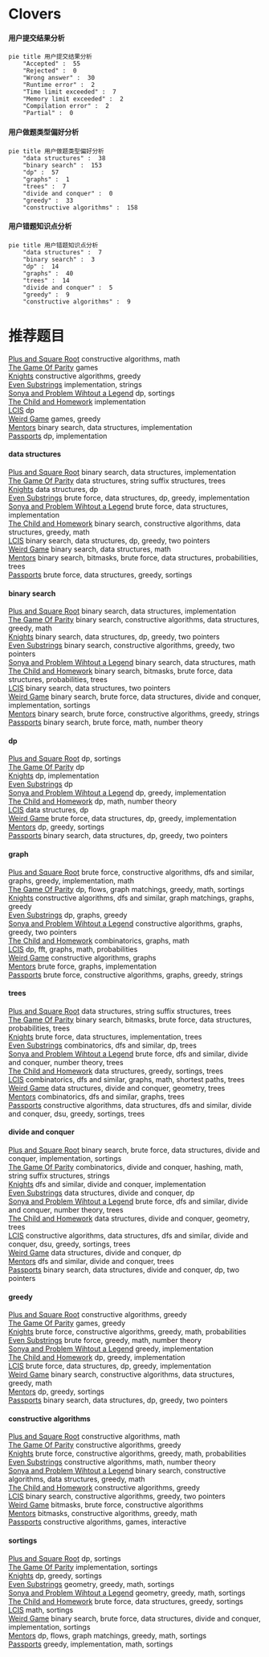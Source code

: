 # Clovers
<!-- tabs:start -->
#### **用户提交结果分析**

```mermaid
pie title 用户提交结果分析
    "Accepted" :  55
    "Rejected" :  0
    "Wrong answer" :  30
    "Runtime error" :  2
    "Time limit exceeded" :  7
    "Memory limit exceeded" :  2
    "Compilation error" :  2
    "Partial" :  0
```
#### **用户做题类型偏好分析**

```mermaid
pie title 用户做题类型偏好分析
    "data structures" :  38
    "binary search" :  153
    "dp" :  57
    "graphs" :  1
    "trees" :  7
    "divide and conquer" :  0
    "greedy" :  33
    "constructive algorithms" :  158
```
#### **用户错题知识点分析**

```mermaid
pie title 用户错题知识点分析
    "data structures" :  7
    "binary search" :  3
    "dp" :  14
    "graphs" :  40
    "trees" :  14
    "divide and conquer" :  5
    "greedy" :  9
    "constructive algorithms" :  9
```
<!-- tabs:end -->
# 推荐题目
[Plus and Square Root](http://codeforces.com/problemset/problem/715/A)		constructive algorithms,
                        math		  
[The Game Of Parity](http://codeforces.com/problemset/problem/549/C)		games		  
[Knights](https://codeforces.com/contest/1068/problem/F)		constructive algorithms,
                        greedy		  
[Even Substrings](http://codeforces.com/problemset/problem/1139/A)		implementation,
                        strings		  
[Sonya and Problem Wihtout a Legend](https://codeforces.com/contest/714/problem/E)		dp,
                        sortings		  
[The Child and Homework](http://codeforces.com/problemset/problem/437/A)		implementation		  
[LCIS](http://codeforces.com/problemset/problem/10/D)		dp		  
[Weird Game](https://codeforces.com/contest/299/problem/C)		games,
                        greedy		  
[Mentors](https://codeforces.com/contest/1298/problem/E)		binary search,
                        data structures,
                        implementation		  
[Passports](http://codeforces.com/problemset/problem/1012/F)		dp,
                        implementation		  
<!-- tabs:start -->
#### **data structures**
[Plus and Square Root](https://codeforces.com/contest/1298/problem/E)		binary search,
                        data structures,
                        implementation		  
[The Game Of Parity](https://codeforces.com/contest/1483/problem/F)		data structures,
                        string suffix structures,
                        trees		  
[Knights](http://codeforces.com/problemset/problem/1296/E2)		data structures,
                        dp		  
[Even Substrings](http://codeforces.com/problemset/problem/1491/C)		brute force,
                        data structures,
                        dp,
                        greedy,
                        implementation		  
[Sonya and Problem Wihtout a Legend](https://codeforces.com/contest/1291/problem/C)		brute force,
                        data structures,
                        implementation		  
[The Child and Homework](http://codeforces.com/problemset/problem/1392/F)		binary search,
                        constructive algorithms,
                        data structures,
                        greedy,
                        math		  
[LCIS](http://codeforces.com/problemset/problem/1492/C)		binary search,
                        data structures,
                        dp,
                        greedy,
                        two pointers		  
[Weird Game](http://codeforces.com/problemset/problem/1490/G)		binary search,
                        data structures,
                        math		  
[Mentors](http://codeforces.com/problemset/problem/1479/D)		binary search,
                        bitmasks,
                        brute force,
                        data structures,
                        probabilities,
                        trees		  
[Passports](http://codeforces.com/problemset/problem/1497/A)		brute force,
                        data structures,
                        greedy,
                        sortings		  
#### **binary search**
[Plus and Square Root](https://codeforces.com/contest/1298/problem/E)		binary search,
                        data structures,
                        implementation		  
[The Game Of Parity](http://codeforces.com/problemset/problem/1392/F)		binary search,
                        constructive algorithms,
                        data structures,
                        greedy,
                        math		  
[Knights](http://codeforces.com/problemset/problem/1492/C)		binary search,
                        data structures,
                        dp,
                        greedy,
                        two pointers		  
[Even Substrings](http://codeforces.com/problemset/problem/1463/D)		binary search,
                        constructive algorithms,
                        greedy,
                        two pointers		  
[Sonya and Problem Wihtout a Legend](http://codeforces.com/problemset/problem/1490/G)		binary search,
                        data structures,
                        math		  
[The Child and Homework](http://codeforces.com/problemset/problem/1479/D)		binary search,
                        bitmasks,
                        brute force,
                        data structures,
                        probabilities,
                        trees		  
[LCIS](http://codeforces.com/problemset/problem/1436/E)		binary search,
                        data structures,
                        two pointers		  
[Weird Game](http://codeforces.com/problemset/problem/1461/D)		binary search,
                        brute force,
                        data structures,
                        divide and conquer,
                        implementation,
                        sortings		  
[Mentors](http://codeforces.com/problemset/problem/1493/C)		binary search,
                        brute force,
                        constructive algorithms,
                        greedy,
                        strings		  
[Passports](http://codeforces.com/problemset/problem/1487/D)		binary search,
                        brute force,
                        math,
                        number theory		  
#### **dp**
[Plus and Square Root](https://codeforces.com/contest/714/problem/E)		dp,
                        sortings		  
[The Game Of Parity](http://codeforces.com/problemset/problem/10/D)		dp		  
[Knights](http://codeforces.com/problemset/problem/1012/F)		dp,
                        implementation		  
[Even Substrings](http://codeforces.com/problemset/problem/1453/F)		dp		  
[Sonya and Problem Wihtout a Legend](https://codeforces.com/contest/1397/problem/E)		dp,
                        greedy,
                        implementation		  
[The Child and Homework](http://codeforces.com/problemset/problem/1510/D)		dp,
                        math,
                        number theory		  
[LCIS](http://codeforces.com/problemset/problem/1296/E2)		data structures,
                        dp		  
[Weird Game](http://codeforces.com/problemset/problem/1491/C)		brute force,
                        data structures,
                        dp,
                        greedy,
                        implementation		  
[Mentors](http://codeforces.com/problemset/problem/1455/D)		dp,
                        greedy,
                        sortings		  
[Passports](http://codeforces.com/problemset/problem/1492/C)		binary search,
                        data structures,
                        dp,
                        greedy,
                        two pointers		  
#### **graph**
[Plus and Square Root](http://codeforces.com/problemset/problem/1487/C)		brute force,
                        constructive algorithms,
                        dfs and similar,
                        graphs,
                        greedy,
                        implementation,
                        math		  
[The Game Of Parity](http://codeforces.com/problemset/problem/1437/C)		dp,
                        flows,
                        graph matchings,
                        greedy,
                        math,
                        sortings		  
[Knights](http://codeforces.com/problemset/problem/1470/D)		constructive algorithms,
                        dfs and similar,
                        graph matchings,
                        graphs,
                        greedy		  
[Even Substrings](http://codeforces.com/problemset/problem/1476/C)		dp,
                        graphs,
                        greedy		  
[Sonya and Problem Wihtout a Legend](http://codeforces.com/problemset/problem/1304/D)		constructive algorithms,
                        graphs,
                        greedy,
                        two pointers		  
[The Child and Homework](http://codeforces.com/problemset/problem/1475/C)		combinatorics,
                        graphs,
                        math		  
[LCIS](http://codeforces.com/problemset/problem/553/E)		dp,
                        fft,
                        graphs,
                        math,
                        probabilities		  
[Weird Game](http://codeforces.com/problemset/problem/1495/C)		constructive algorithms,
                        graphs		  
[Mentors](http://codeforces.com/problemset/problem/1510/K)		brute force,
                        graphs,
                        implementation		  
[Passports](http://codeforces.com/problemset/problem/1511/D)		brute force,
                        constructive algorithms,
                        graphs,
                        greedy,
                        strings		  
#### **trees**
[Plus and Square Root](https://codeforces.com/contest/1483/problem/F)		data structures,
                        string suffix structures,
                        trees		  
[The Game Of Parity](http://codeforces.com/problemset/problem/1479/D)		binary search,
                        bitmasks,
                        brute force,
                        data structures,
                        probabilities,
                        trees		  
[Knights](http://codeforces.com/problemset/problem/1511/C)		brute force,
                        data structures,
                        implementation,
                        trees		  
[Even Substrings](http://codeforces.com/problemset/problem/1499/F)		combinatorics,
                        dfs and similar,
                        dp,
                        trees		  
[Sonya and Problem Wihtout a Legend](http://codeforces.com/problemset/problem/1491/E)		brute force,
                        dfs and similar,
                        divide and conquer,
                        number theory,
                        trees		  
[The Child and Homework](http://codeforces.com/problemset/problem/1466/D)		data structures,
                        greedy,
                        sortings,
                        trees		  
[LCIS](http://codeforces.com/problemset/problem/1495/D)		combinatorics,
                        dfs and similar,
                        graphs,
                        math,
                        shortest paths,
                        trees		  
[Weird Game](http://codeforces.com/problemset/problem/1303/G)		data structures,
                        divide and conquer,
                        geometry,
                        trees		  
[Mentors](http://codeforces.com/problemset/problem/1454/E)		combinatorics,
                        dfs and similar,
                        graphs,
                        trees		  
[Passports](http://codeforces.com/problemset/problem/1494/D)		constructive algorithms,
                        data structures,
                        dfs and similar,
                        divide and conquer,
                        dsu,
                        greedy,
                        sortings,
                        trees		  
#### **divide and conquer**
[Plus and Square Root](http://codeforces.com/problemset/problem/1461/D)		binary search,
                        brute force,
                        data structures,
                        divide and conquer,
                        implementation,
                        sortings		  
[The Game Of Parity](http://codeforces.com/problemset/problem/1466/G)		combinatorics,
                        divide and conquer,
                        hashing,
                        math,
                        string suffix structures,
                        strings		  
[Knights](http://codeforces.com/problemset/problem/1490/D)		dfs and similar,
                        divide and conquer,
                        implementation		  
[Even Substrings](https://codeforces.com/contest/1483/problem/C)		data structures,
                        divide and conquer,
                        dp		  
[Sonya and Problem Wihtout a Legend](http://codeforces.com/problemset/problem/1491/E)		brute force,
                        dfs and similar,
                        divide and conquer,
                        number theory,
                        trees		  
[The Child and Homework](http://codeforces.com/problemset/problem/1303/G)		data structures,
                        divide and conquer,
                        geometry,
                        trees		  
[LCIS](http://codeforces.com/problemset/problem/1494/D)		constructive algorithms,
                        data structures,
                        dfs and similar,
                        divide and conquer,
                        dsu,
                        greedy,
                        sortings,
                        trees		  
[Weird Game](http://codeforces.com/problemset/problem/1482/E)		data structures,
                        divide and conquer,
                        dp		  
[Mentors](http://codeforces.com/problemset/problem/566/C)		dfs and similar,
                        divide and conquer,
                        trees		  
[Passports](http://codeforces.com/problemset/problem/1428/F)		binary search,
                        data structures,
                        divide and conquer,
                        dp,
                        two pointers		  
#### **greedy**
[Plus and Square Root](https://codeforces.com/contest/1068/problem/F)		constructive algorithms,
                        greedy		  
[The Game Of Parity](https://codeforces.com/contest/299/problem/C)		games,
                        greedy		  
[Knights](http://codeforces.com/problemset/problem/1453/D)		brute force,
                        constructive algorithms,
                        greedy,
                        math,
                        probabilities		  
[Even Substrings](http://codeforces.com/problemset/problem/1407/B)		brute force,
                        greedy,
                        math,
                        number theory		  
[Sonya and Problem Wihtout a Legend](http://codeforces.com/problemset/problem/1141/D)		greedy,
                        implementation		  
[The Child and Homework](https://codeforces.com/contest/1397/problem/E)		dp,
                        greedy,
                        implementation		  
[LCIS](http://codeforces.com/problemset/problem/1491/C)		brute force,
                        data structures,
                        dp,
                        greedy,
                        implementation		  
[Weird Game](http://codeforces.com/problemset/problem/1392/F)		binary search,
                        constructive algorithms,
                        data structures,
                        greedy,
                        math		  
[Mentors](http://codeforces.com/problemset/problem/1455/D)		dp,
                        greedy,
                        sortings		  
[Passports](http://codeforces.com/problemset/problem/1492/C)		binary search,
                        data structures,
                        dp,
                        greedy,
                        two pointers		  
#### **constructive algorithms**
[Plus and Square Root](http://codeforces.com/problemset/problem/715/A)		constructive algorithms,
                        math		  
[The Game Of Parity](https://codeforces.com/contest/1068/problem/F)		constructive algorithms,
                        greedy		  
[Knights](http://codeforces.com/problemset/problem/1453/D)		brute force,
                        constructive algorithms,
                        greedy,
                        math,
                        probabilities		  
[Even Substrings](http://codeforces.com/problemset/problem/1454/D)		constructive algorithms,
                        math,
                        number theory		  
[Sonya and Problem Wihtout a Legend](http://codeforces.com/problemset/problem/1392/F)		binary search,
                        constructive algorithms,
                        data structures,
                        greedy,
                        math		  
[The Child and Homework](http://codeforces.com/problemset/problem/1493/A)		constructive algorithms,
                        greedy		  
[LCIS](http://codeforces.com/problemset/problem/1463/D)		binary search,
                        constructive algorithms,
                        greedy,
                        two pointers		  
[Weird Game](https://codeforces.com/contest/1456/problem/B)		bitmasks,
                        brute force,
                        constructive algorithms		  
[Mentors](http://codeforces.com/problemset/problem/1492/D)		bitmasks,
                        constructive algorithms,
                        greedy,
                        math		  
[Passports](https://codeforces.com/contest/1504/problem/D)		constructive algorithms,
                        games,
                        interactive		  
#### **sortings**
[Plus and Square Root](https://codeforces.com/contest/714/problem/E)		dp,
                        sortings		  
[The Game Of Parity](http://codeforces.com/problemset/problem/714/B)		implementation,
                        sortings		  
[Knights](http://codeforces.com/problemset/problem/1455/D)		dp,
                        greedy,
                        sortings		  
[Even Substrings](https://codeforces.com/contest/1496/problem/C)		geometry,
                        greedy,
                        math,
                        sortings		  
[Sonya and Problem Wihtout a Legend](http://codeforces.com/problemset/problem/1495/A)		geometry,
                        greedy,
                        math,
                        sortings		  
[The Child and Homework](http://codeforces.com/problemset/problem/1497/A)		brute force,
                        data structures,
                        greedy,
                        sortings		  
[LCIS](http://codeforces.com/problemset/problem/1427/A)		math,
                        sortings		  
[Weird Game](http://codeforces.com/problemset/problem/1461/D)		binary search,
                        brute force,
                        data structures,
                        divide and conquer,
                        implementation,
                        sortings		  
[Mentors](http://codeforces.com/problemset/problem/1437/C)		dp,
                        flows,
                        graph matchings,
                        greedy,
                        math,
                        sortings		  
[Passports](http://codeforces.com/problemset/problem/1473/A)		greedy,
                        implementation,
                        math,
                        sortings		  
<!-- tabs:end -->
